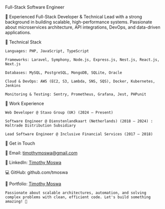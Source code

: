 Full-Stack Software Engineer

🚀 Experienced Full-Stack Developer & Technical Lead with a strong background in building scalable, high-performance systems. Passionate about microservices architecture, API integrations, DevOps, and data-driven applications.

🔹 Technical Stack

    Languages: PHP, JavaScript, TypeScript

    Frameworks: Laravel, Symphony, Node.js, Express.js, Nest.js, React.js, Next.js

    Databases: MySQL, PostgreSQL, MongoDB, SQLite, Oracle

    Cloud & DevOps: AWS (EC2, S3, Lambda, SNS, SQS), Docker, Kubernetes, Jenkins

    Monitoring & Testing: Sentry, Prometheus, Grafana, Jest, PHPunit

🔹 Work Experience

    Web Developer @ Staxo Group (UK) (2024 – Present)

    Software Engineer @ Dienstenlandkaart (Netherlands) (2018 – 2024) : Haltrade Distribution Subsidiary

    Lead Software Engineer @ Inclusive Financial Services (2017 – 2018)

🔹 Get in Touch

📧 Email: timothymoswa@gmail.com

🔗 LinkedIn: [Timothy Moswa](https://www.linkedin.com/in/timothy-moswa-b63944105/)

💻 GitHub: github.com/tmoswa

🔗 Portfolio: [Timothy Moswa](https://tmoswa.github.io/php-portfolio/)

    Passionate about scalable architectures, automation, and solving complex problems with clean, efficient code. Let's build something amazing! 🚀
